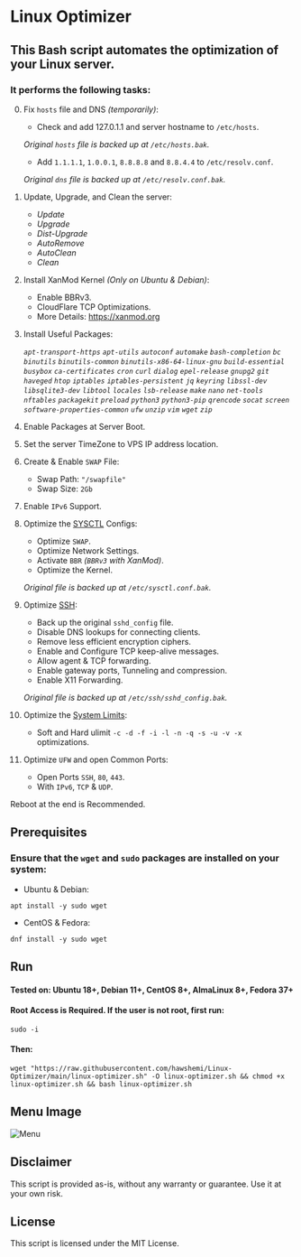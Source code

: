 # Linux Optimizer

## This Bash script automates the optimization of your Linux server.
### It performs the following tasks:
       
0. Fix `hosts` file and DNS _(temporarily)_:
    - Check and add 127.0.1.1 and server hostname to `/etc/hosts`.
    
    *Original `hosts` file is backed up at `/etc/hosts.bak`.*
    - Add `1.1.1.1`, `1.0.0.1`, `8.8.8.8` and `8.8.4.4` to `/etc/resolv.conf`.
    
    *Original `dns` file is backed up at `/etc/resolv.conf.bak`.*


1. Update, Upgrade, and Clean the server:
    - _Update_
    - _Upgrade_
    - _Dist-Upgrade_
    - _AutoRemove_
    - _AutoClean_
    - _Clean_


2. Install XanMod Kernel _(Only on Ubuntu & Debian)_:
    - Enable BBRv3.
    - CloudFlare TCP Optimizations.
    - More Details: https://xanmod.org


3. Install Useful Packages:

    _`apt-transport-https`_ _`apt-utils`_ _`autoconf`_ _`automake`_ _`bash-completion`_ _`bc`_ _`binutils`_ _`binutils-common`_ _`binutils-x86-64-linux-gnu`_ _`build-essential`_ _`busybox`_ _`ca-certificates`_ _`cron`_ _`curl`_ _`dialog`_ _`epel-release`_ _`gnupg2`_ _`git`_ _`haveged`_ _`htop`_ _`iptables`_ _`iptables-persistent`_ _`jq`_ _`keyring`_ _`libssl-dev`_ _`libsqlite3-dev`_ _`libtool`_ _`locales`_ _`lsb-release`_ _`make`_ _`nano`_ _`net-tools`_ _`nftables`_ _`packagekit`_ _`preload`_ _`python3`_ _`python3-pip`_ _`qrencode`_ _`socat`_ _`screen`_ _`software-properties-common`_ _`ufw`_ _`unzip`_ _`vim`_ _`wget`_ _`zip`_


4. Enable Packages at Server Boot.

    
5. Set the server TimeZone to VPS IP address location.

 
6. Create & Enable `SWAP` File:
    - Swap Path: `"/swapfile"`
    - Swap Size: `2Gb`


7. Enable `IPv6` Support.


8. Optimize the [SYSCTL](https://github.com/hawshemi/Linux-Optimizer/blob/main/files/sysctl.conf) Configs:
    - Optimize `SWAP`.
    - Optimize Network Settings.
    - Activate `BBR` _(`BBRv3` with XanMod)_.
    - Optimize the Kernel.

    *Original file is backed up at `/etc/sysctl.conf.bak`.*

    
9. Optimize [SSH](https://github.com/hawshemi/Linux-Optimizer/blob/main/files/sshd_config):
    - Back up the original `sshd_config` file.
    - Disable DNS lookups for connecting clients.
    - Remove less efficient encryption ciphers.
    - Enable and Configure TCP keep-alive messages.
    - Allow agent & TCP forwarding.
    - Enable gateway ports, Tunneling and compression.
    - Enable X11 Forwarding.

    *Original file is backed up at `/etc/ssh/sshd_config.bak`.*
   

10. Optimize the [System Limits](https://github.com/hawshemi/Linux-Optimizer/blob/main/files/profile):
    - Soft and Hard ulimit `-c -d -f -i -l -n -q -s -u -v -x` optimizations.
    
    
11. Optimize `UFW` and open Common Ports:
    - Open Ports `SSH`, `80`, `443`.
    - With `IPv6`, `TCP` & `UDP`.

    
Reboot at the end is Recommended.


## Prerequisites

### Ensure that the `wget` and `sudo` packages are installed on your system:

- Ubuntu & Debian:
```
apt install -y sudo wget
```
- CentOS & Fedora:
```
dnf install -y sudo wget
```


## Run
#### **Tested on:** Ubuntu 18+, Debian 11+, CentOS 8+, AlmaLinux 8+, Fedora 37+

#### Root Access is Required. If the user is not root, first run:
```
sudo -i
```
#### Then:
```
wget "https://raw.githubusercontent.com/hawshemi/Linux-Optimizer/main/linux-optimizer.sh" -O linux-optimizer.sh && chmod +x linux-optimizer.sh && bash linux-optimizer.sh 
```


## Menu Image
![Menu](https://github.com/hawshemi/Linux-Optimizer/assets/16742123/64847a99-4efe-4d28-aec1-6d08a7fee335)


## Disclaimer
This script is provided as-is, without any warranty or guarantee. Use it at your own risk.


## License
This script is licensed under the MIT License.

